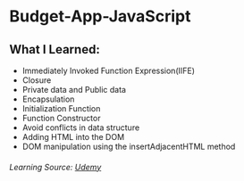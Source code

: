 # Budget-App-JavaScript
 ## What I Learned:
   * Immediately Invoked Function Expression(IIFE)
   * Closure
   * Private data and Public data
   * Encapsulation
   * Initialization Function
   * Function Constructor
   * Avoid conflicts in data structure
   * Adding HTML into the DOM
   * DOM manipulation using the insertAdjacentHTML method





 ###### Learning Source: [Udemy](https://www.udemy.com/course/the-complete-javascript-course/)
